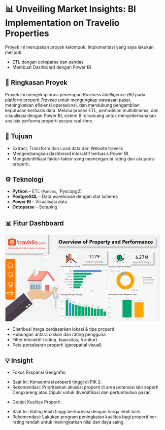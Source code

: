 # 📊 Unveiling Market Insights: BI Implementation on Travelio Properties

Proyek ini merupakan proyek kelompok. Implementasi yang saya lakukan meliputi:
- ETL dengan octoparse dan pandas
- Membuat Dashboard dengan Power BI

## 🧠 Ringkasan Proyek

Proyek ini mengeksplorasi penerapan *Business Intelligence (BI)* pada platform properti *Travelio* untuk mengungkap wawasan pasar, meningkatkan efisiensi operasional, dan mendukung pengambilan keputusan berbasis data. Melalui proses ETL, pemodelan multidimensi, dan visualisasi dengan Power BI, sistem BI dirancang untuk menyederhanakan analisis performa properti secara real-time.

## 🎯 Tujuan

- Extract, Transform dan Load data dari Website travelio
- Mengembangkan dashboard interaktif berbasis Power BI.
- Mengidentifikasi faktor-faktor yang memengaruhi rating dan okupansi properti.

## ⚙️ Teknologi

- **Python** – ETL (`Pandas`, `Pyscopg2)
- **PostgreSQL** – Data warehouse dengan star schema
- **Power BI** – Visualisasi data
- **Octoparse** – Scraping 


## 📊 Fitur Dashboard

![dashboard](dashboard.png)

- Distribusi harga berdasarkan lokasi & tipe properti
- Hubungan antara diskon dan rating pengguna
- Filter interaktif (rating, kapasitas, furnitur)
- Peta persebaran properti (geospatial visual)

## 💡 Insight

* Fokus Ekspansi Geografis:

- Saat Ini: Konsentrasi properti tinggi di PIK 2.
- Rekomendasi: Prioritaskan akuisisi properti di area potensial lain seperti Cengkareng atau Cipulir untuk diversifikasi dan pertumbuhan pasar.

* Genjot Kualitas Properti:

- Saat Ini: Rating lebih tinggi berkorelasi dengan harga lebih baik.
- Rekomendasi: Lakukan program peningkatan kualitas bagi properti ber-rating rendah untuk meningkatkan nilai dan daya saing.
